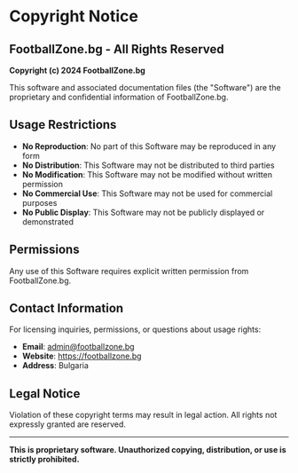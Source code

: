 # Copyright Notice

## FootballZone.bg - All Rights Reserved

**Copyright (c) 2024 FootballZone.bg**

This software and associated documentation files (the "Software") are the proprietary and confidential information of FootballZone.bg.

## Usage Restrictions

- **No Reproduction**: No part of this Software may be reproduced in any form
- **No Distribution**: This Software may not be distributed to third parties
- **No Modification**: This Software may not be modified without written permission
- **No Commercial Use**: This Software may not be used for commercial purposes
- **No Public Display**: This Software may not be publicly displayed or demonstrated

## Permissions

Any use of this Software requires explicit written permission from FootballZone.bg.

## Contact Information

For licensing inquiries, permissions, or questions about usage rights:

- **Email**: admin@footballzone.bg
- **Website**: https://footballzone.bg
- **Address**: Bulgaria

## Legal Notice

Violation of these copyright terms may result in legal action. All rights not expressly granted are reserved.

---

**This is proprietary software. Unauthorized copying, distribution, or use is strictly prohibited.**
